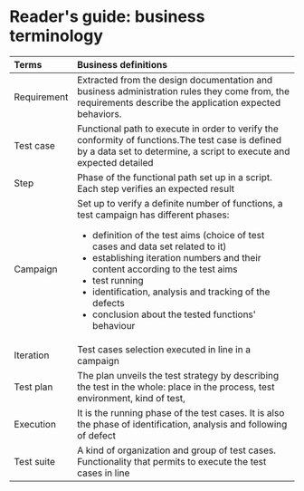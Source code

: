 # Reader's guide: business terminology

|    Terms    | Business definitions |
|:---------   |:---------------------|
| Requirement | Extracted from the design documentation and business administration rules they come from, the  requirements describe the application expected  behaviors.   |
| Test case   | Functional path to execute  in order to verify the conformity of functions.The test case is defined by a data set to determine, a script to execute  and expected detailed  |
| Step        | Phase of the functional path  set up in a script. Each step verifies an expected result     |
| Campaign    | Set up to verify a definite  number of functions, a test campaign has different phases: <ul><li>definition of the test aims (choice of       test cases and data set related to it)</li><li>establishing iteration numbers and their       content according to the test aims</li><li>test running</li><li>identification, analysis and tracking of the       defects</li><li>conclusion about the tested functions' behaviour</li></ul>       |
| Iteration   | Test cases selection  executed in line in a campaign             |
| Test plan   | The  plan unveils the test  strategy by describing the test in the whole:  place in the process, test  environment, kind of test,  |
| Execution   | It is the running phase of  the test cases. It is also the phase of identification, analysis and  following of defect                                  |
| Test suite  | A kind of organization and  group of test cases. Functionality that permits to execute the test cases in  line     |